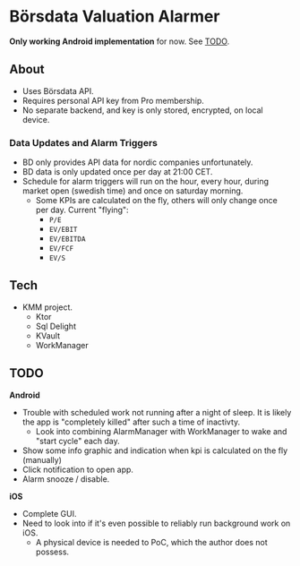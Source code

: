 # Börsdata Valuation Alarmer

**Only working Android implementation** for now. See [TODO](#todo).

## About
  * Uses Börsdata API.
  * Requires personal API key from Pro membership.
  * No separate backend, and key is only stored, encrypted, on local device.

### Data Updates and Alarm Triggers
  * BD only provides API data for nordic companies unfortunately.
  * BD data is only updated once per day at 21:00 CET.
  * Schedule for alarm triggers will run on the hour, every hour, during market open (swedish time) and once on saturday morning.
    * Some KPIs are calculated on the fly, others will only change once per day. Current "flying":
      * `P/E` 
      * `EV/EBIT`
      * `EV/EBITDA` 
      * `EV/FCF` 
      * `EV/S`

## Tech
  * KMM project.
    * Ktor
    * Sql Delight
    * KVault
    * WorkManager
    
## TODO 

**Android**
  * Trouble with scheduled work not running after a night of sleep. It is likely the app is "completely killed" after such a time of inactivty.
    * Look into combining AlarmManager with WorkManager to wake and "start cycle" each day.
  * Show some info graphic and indication when kpi is calculated on the fly (manually)
  * Click notification to open app.
  * Alarm snooze / disable.
 
**iOS**
  * Complete GUI.
  * Need to look into if it's even possible to reliably run background work on iOS.
    * A physical device is needed to PoC, which the author does not possess.


